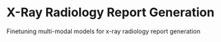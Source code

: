 # X-Ray Radiology Report Generation
Finetuning multi-modal models for x-ray radiology report generation
